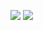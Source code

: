 ![](https://github.com/AnghelLeonard/Refactor/blob/master/RemoveFromArrayListIteratorVsRemoveIf/results%201.png)
![](https://github.com/AnghelLeonard/Refactor/blob/master/RemoveFromArrayListIteratorVsRemoveIf/results%202.png)
